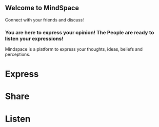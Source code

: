 ## Welcome to MindSpace

Connect with your friends and discuss!

### You are here to express your opinion! The People are ready to listen your expressions!

Mindspace is a platform to express your thoughts, ideas, beliefs and perceptions.

# Express
# Share
# Listen

